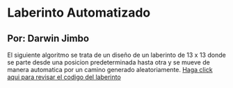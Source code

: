 # Laberinto Automatizado
## Por: Darwin Jimbo
El siguiente algoritmo se trata de un diseño de un laberinto de 13 x 13 donde se parte desde una posicion predeterminada hasta otra y se mueve de manera automatica por un camino generado aleatoriamente.
[Haga click aqui para revisar el codigo del laberinto](https://github.com/Darwin-J5/Laberinto/blob/main/Laberinto_autimatico.c)
